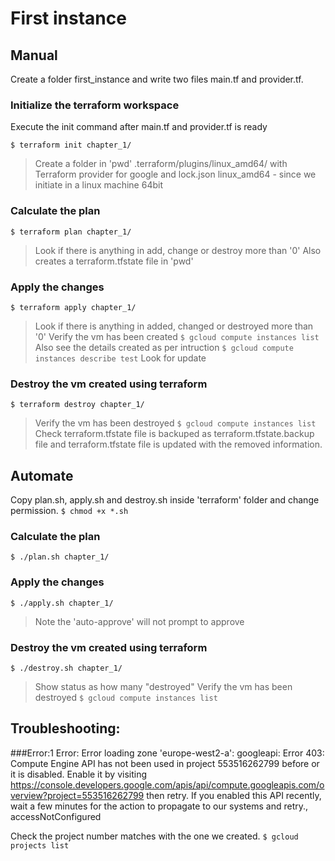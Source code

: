 
# First instance
## Manual
Create a folder first_instance and write two files main.tf and provider.tf.
### Initialize the terraform workspace
Execute the init command after main.tf and provider.tf is ready

`$ terraform init chapter_1/`

>Create a folder in 'pwd' .terraform/plugins/linux_amd64/ with 
Terraform provider for google and 
lock.json
linux_amd64 - since we initiate in a linux machine 64bit

### Calculate the plan

`$ terraform plan chapter_1/`

> Look if there is anything in add, change or destroy more than '0'
> Also creates a terraform.tfstate file in 'pwd'

### Apply the changes

`$ terraform apply chapter_1/`

> Look if there is anything in added, changed or destroyed more than '0'
> Verify the vm has been created 
> `$ gcloud compute instances list`
> Also see the details created as per intruction
> `$ gcloud compute instances describe test`
> Look for update

### Destroy the vm created using terraform
`$ terraform destroy chapter_1/`

> Verify the vm has been destroyed 
> `$ gcloud compute instances list`
> Check terraform.tfstate file is backuped as terraform.tfstate.backup file and terraform.tfstate file is updated with the removed information.

## Automate
Copy plan.sh, apply.sh and destroy.sh inside 'terraform' folder and change permission.
`$ chmod +x *.sh`

### Calculate the plan

`$ ./plan.sh chapter_1/`

### Apply the changes

`$ ./apply.sh chapter_1/`

> Note the 'auto-approve' will not prompt to approve

### Destroy the vm created using terraform
`$ ./destroy.sh chapter_1/`

> Show status as how many "destroyed"
> Verify the vm has been destroyed 
> `$ gcloud compute instances list`

## Troubleshooting:
###Error:1
Error: Error loading zone 'europe-west2-a': googleapi: Error 403: Compute Engine API has not been used in project 553516262799 before or it is disabled. Enable it by visiting https://console.developers.google.com/apis/api/compute.googleapis.com/overview?project=553516262799 then retry. If you enabled this API recently, wait a few minutes for the action to propagate to our systems and retry., accessNotConfigured

Check the project number matches with the one we created.
`$ gcloud projects list`